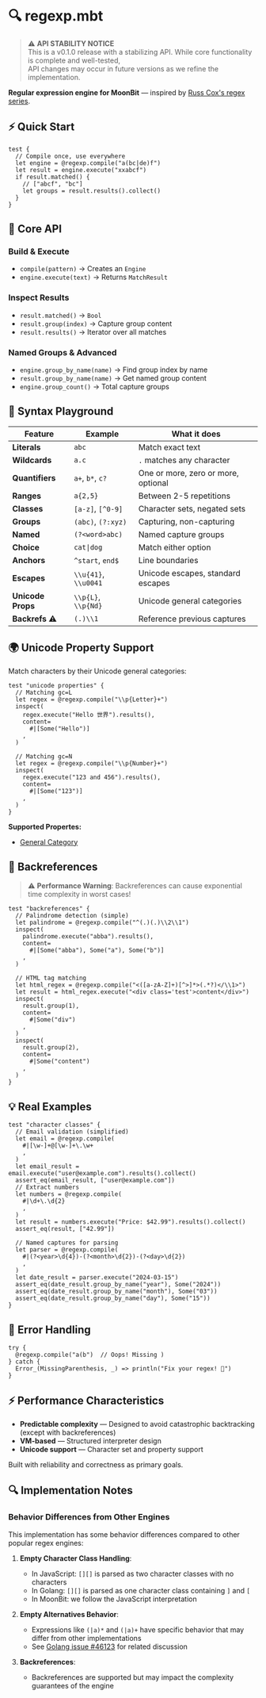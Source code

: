 # 🔍 regexp.mbt

> ⚠️ **API STABILITY NOTICE**  
> This is a v0.1.0 release with a stabilizing API. While core functionality is complete and well-tested,  
> API changes may occur in future versions as we refine the implementation.

**Regular expression engine for MoonBit** — inspired by
[Russ Cox's regex series](https://swtch.com/~rsc/regexp/regexp1.html).

## ⚡ Quick Start

```moonbit
test {
  // Compile once, use everywhere
  let engine = @regexp.compile("a(bc|de)f")
  let result = engine.execute("xxabcf")
  if result.matched() {
    // ["abcf", "bc"]
    let groups = result.results().collect()
  }
}
```

## 🎯 Core API

### Build & Execute

- `compile(pattern)` → Creates an `Engine`
- `engine.execute(text)` → Returns `MatchResult`

### Inspect Results

- `result.matched()` → `Bool`
- `result.group(index)` → Capture group content
- `result.results()` → Iterator over all matches

### Named Groups & Advanced

- `engine.group_by_name(name)` → Find group index by name
- `result.group_by_name(name)` → Get named group content
- `engine.group_count()` → Total capture groups

## 🎪 Syntax Playground

| Feature         | Example            | What it does                        |
| --------------- | ------------------ | ----------------------------------- |
| **Literals**    | `abc`              | Match exact text                    |
| **Wildcards**   | `a.c`              | `.` matches any character           |
| **Quantifiers** | `a+`, `b*`, `c?`   | One or more, zero or more, optional |
| **Ranges**      | `a{2,5}`           | Between 2-5 repetitions             |
| **Classes**     | `[a-z]`, `[^0-9]`  | Character sets, negated sets        |
| **Groups**      | `(abc)`, `(?:xyz)` | Capturing, non-capturing            |
| **Named**       | `(?<word>abc)`     | Named capture groups                |
| **Choice**      | `cat\|dog`         | Match either option                 |
| **Anchors**     | `^start`, `end$`   | Line boundaries                     |
| **Escapes**     | `\\u{41}`, `\\u0041` | Unicode escapes, standard escapes   |
| **Unicode Props** | `\\p{L}`, `\\p{Nd}` | Unicode general categories         |
| **Backrefs** ⚠️ | `(.)\\1`           | Reference previous captures         |

## 🌍 Unicode Property Support

Match characters by their Unicode general categories:

```moonbit
test "unicode properties" {
  // Matching gc=L
  let regex = @regexp.compile("\\p{Letter}+")
  inspect(
    regex.execute("Hello 世界").results(),
    content=
      #|[Some("Hello")]
    ,
  )

  // Matching gc=N
  let regex = @regexp.compile("\\p{Number}+")
  inspect(
    regex.execute("123 and 456").results(),
    content=
      #|[Some("123")]
    ,
  )
}
```

**Supported Propertes:**
- [General Category](https://www.unicode.org/reports/tr44/#General_Category_Values)

## 🔄 Backreferences

> ⚠️ **Performance Warning**: Backreferences can cause exponential time complexity in worst cases!

```moonbit
test "backreferences" {  
  // Palindrome detection (simple)
  let palindrome = @regexp.compile("^(.)(.)\\2\\1")
  inspect(
    palindrome.execute("abba").results(),
    content=
      #|[Some("abba"), Some("a"), Some("b")]
    ,
  )
  
  // HTML tag matching
  let html_regex = @regexp.compile("<([a-zA-Z]+)[^>]*>(.*?)</\\1>")
  let result = html_regex.execute("<div class='test'>content</div>")
  inspect(
    result.group(1),
    content=
      #|Some("div")
    ,
  )
  inspect(
    result.group(2),
    content=
      #|Some("content")
    ,
  )
}
```

## 💡 Real Examples

```moonbit
test "character classes" {
  // Email validation (simplified)
  let email = @regexp.compile(
    #|[\w-]+@[\w-]+\.\w+
    ,
  )
  let email_result = email.execute("user@example.com").results().collect()
  assert_eq(email_result, ["user@example.com"])
  // Extract numbers
  let numbers = @regexp.compile(
    #|\d+\.\d{2}
    ,
  )
  let result = numbers.execute("Price: $42.99").results().collect()
  assert_eq(result, ["42.99"])

  // Named captures for parsing
  let parser = @regexp.compile(
    #|(?<year>\d{4})-(?<month>\d{2})-(?<day>\d{2})
    ,
  )
  let date_result = parser.execute("2024-03-15")
  assert_eq(date_result.group_by_name("year"), Some("2024"))
  assert_eq(date_result.group_by_name("month"), Some("03"))
  assert_eq(date_result.group_by_name("day"), Some("15"))
}
```

## 🚨 Error Handling

```moonbit
try {
  @regexp.compile("a(b")  // Oops! Missing )
} catch {
  Error_(MissingParenthesis, _) => println("Fix your regex! 🔧")
}
```

## ⚡ Performance Characteristics

- **Predictable complexity** — Designed to avoid catastrophic backtracking (except with backreferences)
- **VM-based** — Structured interpreter design
- **Unicode support** — Character set and property support

Built with reliability and correctness as primary goals.

## 🔍 Implementation Notes

### Behavior Differences from Other Engines

This implementation has some behavior differences compared to other popular regex engines:

1. **Empty Character Class Handling**:
   - In JavaScript: `[][]` is parsed as two character classes with no characters
   - In Golang: `[][]` is parsed as one character class containing `]` and `[`
   - In MoonBit: we follow the JavaScript interpretation

2. **Empty Alternatives Behavior**:
   - Expressions like `(|a)*` and `(|a)+` have specific behavior that may differ from other implementations
   - See [Golang issue #46123](https://github.com/golang/go/issues/46123) for related discussion

3. **Backreferences**:
   - Backreferences are supported but may impact the complexity guarantees of the engine
